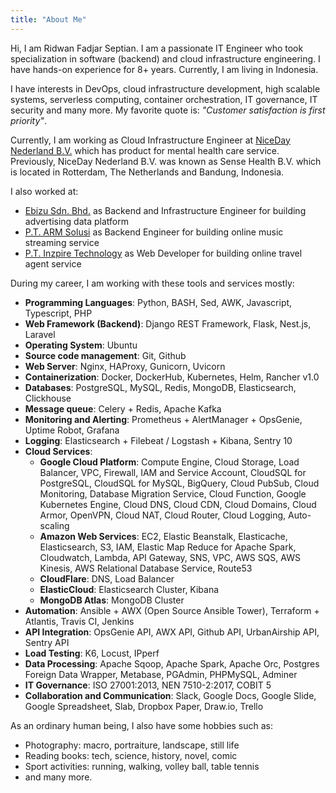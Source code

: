 ```yaml
---
title: "About Me"
---
```


Hi, I am Ridwan Fadjar Septian. I am a passionate IT Engineer who took specialization in software (backend) and cloud infrastructure engineering. I have hands-on experience for 8+ years. Currently, I am living in Indonesia.

I have interests in DevOps, cloud infrastructure development, high scalable
systems, serverless computing, container orchestration, IT governance, IT security and many more. My favorite quote is: *"Customer
satisfaction is first priority"*.

Currently, I am working as Cloud Infrastructure Engineer at [NiceDay Nederland B.V.](https://nicedaynederland.nl/) which has product for mental health care service. Previously, NiceDay Nederland B.V. was known as Sense Health B.V. which is located in Rotterdam, The Netherlands and Bandung, Indonesia.

I also worked at:

* [Ebizu Sdn. Bhd.](https://www.linkedin.com/company/ebizu/about/) as Backend and Infrastructure Engineer for building advertising data platform
* [P.T. ARM Solusi](https://armsolusi.com/) as Backend Engineer for building online music streaming service
* [P.T. Inzpire Technology](http://inzpiretechnology.com/) as Web Developer for building online travel agent service

During my career, I am working with these tools and services mostly:

* **Programming Languages**: Python, BASH, Sed, AWK, Javascript, Typescript, PHP
* **Web Framework (Backend)**: Django REST Framework, Flask, Nest.js, Laravel
* **Operating System**: Ubuntu
* **Source code management**: Git, Github
* **Web Server**: Nginx, HAProxy, Gunicorn, Uvicorn
* **Containerization**: Docker, DockerHub, Kubernetes, Helm, Rancher v1.0
* **Databases**: PostgreSQL, MySQL, Redis, MongoDB, Elasticsearch, Clickhouse
* **Message queue**: Celery + Redis, Apache Kafka
* **Monitoring and Alerting**: Prometheus + AlertManager + OpsGenie, Uptime Robot, Grafana
* **Logging**: Elasticsearch + Filebeat / Logstash + Kibana, Sentry 10
* **Cloud Services**:
	* **Google Cloud Platform**: Compute Engine, Cloud Storage, Load Balancer, VPC, Firewall, IAM and Service Account,
	CloudSQL for PostgreSQL, CloudSQL for MySQL, BigQuery, Cloud PubSub, Cloud Monitoring, Database Migration
	Service, Cloud Function, Google Kubernetes Engine, Cloud DNS, Cloud CDN, Cloud Domains, Cloud Armor, OpenVPN,
	Cloud NAT, Cloud Router, Cloud Logging, Auto-scaling
	* **Amazon Web Services**: EC2, Elastic Beanstalk, Elasticache, Elasticsearch, S3, IAM, Elastic Map Reduce for Apache
	Spark, Cloudwatch, Lambda, API Gateway, SNS, VPC, AWS SQS, AWS Kinesis, AWS Relational Database Service,
	Route53
	* **CloudFlare**: DNS, Load Balancer
	* **ElasticCloud**: Elasticsearch Cluster, Kibana
	* **MongoDB Atlas**: MongoDB Cluster
* **Automation**: Ansible + AWX (Open Source Ansible Tower), Terraform + Atlantis, Travis CI, Jenkins
* **API Integration**: OpsGenie API, AWX API, Github API, UrbanAirship API, Sentry API
* **Load Testing**: K6, Locust, IPperf
* **Data Processing**: Apache Sqoop, Apache Spark, Apache Orc, Postgres Foreign Data Wrapper, Metabase, PGAdmin,
PHPMySQL, Adminer
* **IT Governance**: ISO 27001:2013, NEN 7510-2:2017, COBIT 5
* **Collaboration and Communication**: Slack, Google Docs, Google Slide, Google Spreadsheet, Slab, Dropbox Paper, Draw.io, Trello

As an ordinary human being, I also have some hobbies such as:

- Photography: macro, portraiture, landscape, still life
- Reading books: tech, science, history, novel, comic
- Sport activities: running, walking, volley ball, table tennis
- and many more.